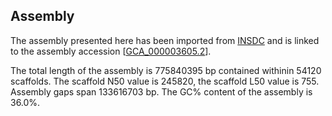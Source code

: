 **Assembly**
--------

The assembly presented here has been imported from [INSDC](http://www.insdc.org) and is linked to the assembly accession [[GCA_000003605.2](http://www.ebi.ac.uk/ena/data/view/GCA_000003605.2)].

The total length of the assembly is 775840395 bp contained withinin 54120 scaffolds.
The scaffold N50 value is 245820, the scaffold L50 value is 755.
Assembly gaps span 133616703 bp. The GC% content of the assembly is 36.0%.
